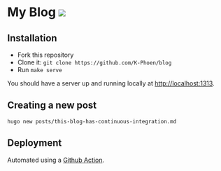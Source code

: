 # My Blog ![](https://github.com/K-Phoen/blog/workflows/ci/badge.svg)

## Installation

- Fork this repository
- Clone it: `git clone https://github.com/K-Phoen/blog`
- Run `make serve`

You should have a server up and running locally at <http://localhost:1313>.

## Creating a new post

`hugo new posts/this-blog-has-continuous-integration.md`

## Deployment

Automated using a [Github Action](https://github.com/K-Phoen/blog/blob/master/.github/workflows/deploy.yml).
